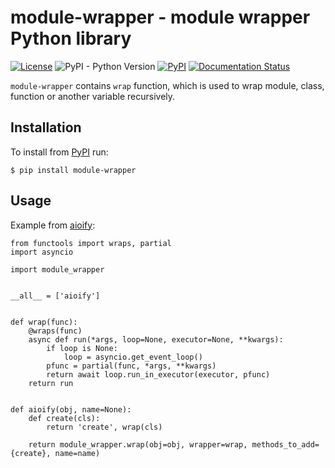 # module-wrapper - module wrapper Python library
[![License](https://img.shields.io/pypi/l/module-wrapper.svg)](https://www.apache.org/licenses/LICENSE-2.0)
![PyPI - Python Version](https://img.shields.io/pypi/pyversions/module-wrapper.svg)
[![PyPI](https://img.shields.io/pypi/v/module-wrapper.svg)](https://pypi.org/project/module-wrapper/)
[![Documentation Status](https://img.shields.io/readthedocs/module-wrapper.svg)](http://module-wrapper.readthedocs.io/en/latest/)
 
`module-wrapper` contains `wrap` function, which is used to wrap module, class, function or another variable 
recursively.

## Installation
To install from [PyPI](https://pypi.org/project/module-wrapper/) run:
```shell
$ pip install module-wrapper
```

## Usage
Example from [aioify](https://github.com/yifeikong/aioify):
```pyhton
from functools import wraps, partial
import asyncio

import module_wrapper


__all__ = ['aioify']


def wrap(func):
    @wraps(func)
    async def run(*args, loop=None, executor=None, **kwargs):
        if loop is None:
            loop = asyncio.get_event_loop()
        pfunc = partial(func, *args, **kwargs)
        return await loop.run_in_executor(executor, pfunc)
    return run


def aioify(obj, name=None):
    def create(cls):
        return 'create', wrap(cls)

    return module_wrapper.wrap(obj=obj, wrapper=wrap, methods_to_add={create}, name=name)
```
